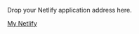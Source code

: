 Drop your Netlify application address here.

[My Netlify](https://ephemeral-zuccutto-c99b46.netlify.app/)